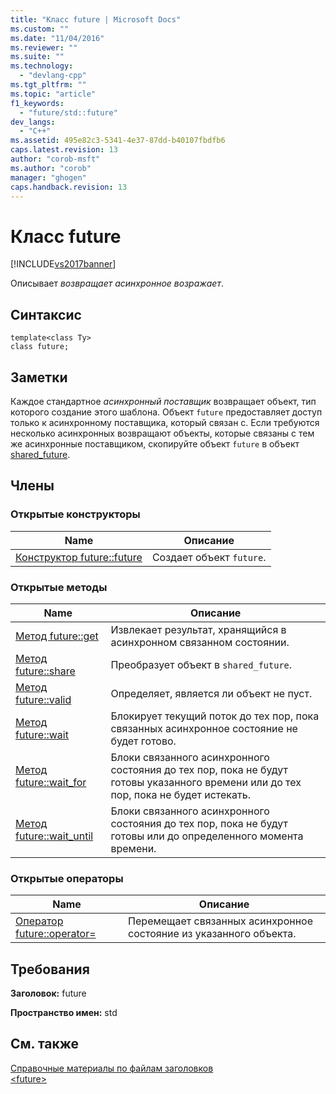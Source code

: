 ```yaml
---
title: "Класс future | Microsoft Docs"
ms.custom: ""
ms.date: "11/04/2016"
ms.reviewer: ""
ms.suite: ""
ms.technology: 
  - "devlang-cpp"
ms.tgt_pltfrm: ""
ms.topic: "article"
f1_keywords: 
  - "future/std::future"
dev_langs: 
  - "C++"
ms.assetid: 495e82c3-5341-4e37-87dd-b40107fbdfb6
caps.latest.revision: 13
author: "corob-msft"
ms.author: "corob"
manager: "ghogen"
caps.handback.revision: 13
---
```

# Класс future
[!INCLUDE[vs2017banner](../assembler/inline/includes/vs2017banner.md)]

Описывает *возвращает асинхронное возражает*.  
  
## Синтаксис  
  
```  
template<class Ty>  
class future;  
```  
  
## Заметки  
 Каждое стандартное *асинхронный поставщик* возвращает объект, тип которого создание этого шаблона.  Объект `future` предоставляет доступ только к асинхронному поставщика, который связан с.  Если требуются несколько асинхронных возвращают объекты, которые связаны с тем же асинхронные поставщиком, скопируйте объект `future` в объект [shared\_future](../standard-library/shared-future-class.md).  
  
## Члены  
  
### Открытые конструкторы  
  
|Name|Описание|  
|----------|--------------|  
|[Конструктор future::future](../Topic/future::future%20Constructor.md)|Создает объект `future`.|  
  
### Открытые методы  
  
|Name|Описание|  
|----------|--------------|  
|[Метод future::get](../Topic/future::get%20Method.md)|Извлекает результат, хранящийся в асинхронном связанном состоянии.|  
|[Метод future::share](../Topic/future::share%20Method.md)|Преобразует объект в `shared_future`.|  
|[Метод future::valid](../Topic/future::valid%20Method.md)|Определяет, является ли объект не пуст.|  
|[Метод future::wait](../Topic/future::wait%20Method.md)|Блокирует текущий поток до тех пор, пока связанных асинхронное состояние не будет готово.|  
|[Метод future::wait\_for](../Topic/future::wait_for%20Method.md)|Блоки связанного асинхронного состояния до тех пор, пока не будут готовы указанного времени или до тех пор, пока не будет истекать.|  
|[Метод future::wait\_until](../Topic/future::wait_until%20Method.md)|Блоки связанного асинхронного состояния до тех пор, пока не будут готовы или до определенного момента времени.|  
  
### Открытые операторы  
  
|Name|Описание|  
|----------|--------------|  
|[Оператор future::operator\=](../Topic/future::operator=%20Operator.md)|Перемещает связанных асинхронное состояние из указанного объекта.|  
  
## Требования  
 **Заголовок:** future  
  
 **Пространство имен:** std  
  
## См. также  
 [Справочные материалы по файлам заголовков](../standard-library/cpp-standard-library-header-files.md)   
 [\<future\>](../standard-library/future.md)